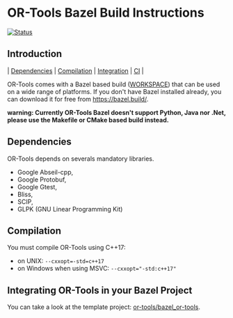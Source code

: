 # OR-Tools Bazel Build Instructions
[![Status][docker_svg]][docker_link]

[docker_svg]: https://github.com/google/or-tools/workflows/Docker%20Bazel/badge.svg?branch=master
[docker_link]: https://github.com/google/or-tools/actions?query=workflow%3A"Docker+Bazel"

## Introduction
<nav for="bazel"> |
<a href="#deps">Dependencies</a> |
<a href="#build">Compilation</a> |
<a href="#integration">Integration</a> |
<a href="doc/ci.md">CI</a> |
</nav>

OR-Tools comes with a Bazel based build ([WORKSPACE](../WORKSPACE)) that can be
used on a wide range of platforms. If you don't have Bazel installed already,
you can download it for free from <https://bazel.build/>.

**warning: Currently OR-Tools Bazel doesn't support Python, Java nor .Net,
please use the Makefile or CMake based build instead.**

<a name="deps"></a>
## Dependencies
OR-Tools depends on severals mandatory libraries.

* Google Abseil-cpp,
* Google Protobuf,
* Google Gtest,
* Bliss,
* SCIP,
* GLPK (GNU Linear Programming Kit)

<a name="build"></a>
## Compilation
You must compile OR-Tools using C++17:
* on UNIX: `--cxxopt=-std=c++17`
* on Windows when using MSVC: `--cxxopt="-std:c++17"`

<a name="integration"></a>
## Integrating OR-Tools in your Bazel Project
You can take a look at the template project:
[or-tools/bazel\_or-tools](https://github.com/or-tools/bazel_or-tools).
